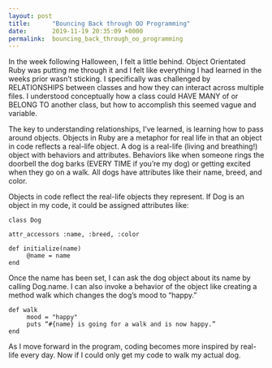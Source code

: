 ```yaml
---
layout: post
title:      "Bouncing Back through OO Programming"
date:       2019-11-19 20:35:09 +0000
permalink:  bouncing_back_through_oo_programming
---
```



In the week following Halloween, I felt a little behind. Object Orientated Ruby was putting me through it and I felt like everything I had learned in the weeks prior wasn’t sticking. I specifically was challenged by RELATIONSHIPS between classes and how they can interact across multiple files. I understood conceptually how a class could HAVE MANY of or BELONG TO another class, but how to accomplish this seemed vague and variable. 

The key to understanding relationships, I’ve learned, is learning how to pass around objects. Objects in Ruby are a metaphor for real life in that an object in code reflects a real-life object. A dog is a real-life (living and breathing!) object with behaviors and attributes. Behaviors like when someone rings the doorbell the dog barks (EVERY TIME if you’re my dog) or getting excited when they go on a walk. All dogs have attributes like their name, breed, and color. 

Objects in code reflect the real-life objects they represent. If Dog is an object in my code, it could be assigned attributes like: 

```
class Dog

attr_accessors :name, :breed, :color

def initialize(name)
     @name = name
end
```

Once the name has been set, I can ask the dog object about its name by calling Dog.name.  I can also invoke a behavior of the object like creating a method walk which changes the dog’s mood to “happy.”  

```
def walk
     mood = "happy"
     puts “#{name} is going for a walk and is now happy.”
end
```

As I move forward in the program, coding becomes more inspired by real-life every day. Now if I could only get my code to walk my actual dog. 


